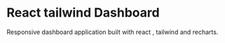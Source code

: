 # React tailwind Dashboard

Responsive dashboard application built with react , tailwind and recharts.

